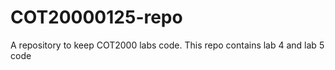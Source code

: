 # COT20000125-repo
 A repository to keep COT2000 labs code.
This repo contains lab 4 and lab 5 code

